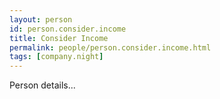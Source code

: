 ```yaml
---
layout: person
id: person.consider.income
title: Consider Income
permalink: people/person.consider.income.html
tags: [company.night]
---
```


Person details...
